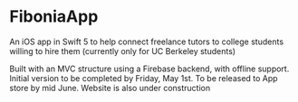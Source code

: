# FiboniaApp
An iOS app in Swift 5 to help connect freelance tutors to college students willing to hire them (currently only for UC Berkeley students)

Built with an MVC structure using a Firebase backend, with offline support. Initial version to be completed by Friday, May 1st. To be released to App store by mid June. Website is also under construction
